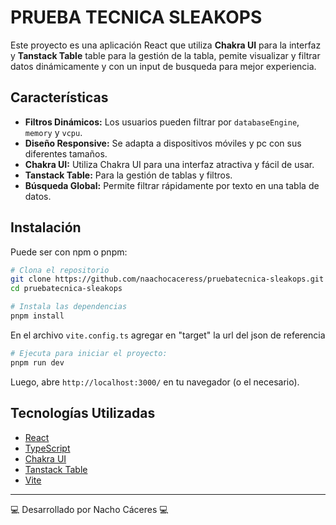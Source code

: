 # PRUEBA TECNICA SLEAKOPS

Este proyecto es una aplicación React que utiliza **Chakra UI** para la interfaz y **Tanstack Table** table para la gestión de la tabla, pemite visualizar y filtrar datos dinámicamente y con un input de busqueda para mejor experiencia.

## Características
 - **Filtros Dinámicos:** Los usuarios pueden filtrar por `databaseEngine`, `memory` y `vcpu`.
 - **Diseño Responsive:** Se adapta a dispositivos móviles y pc con sus diferentes tamaños.
 - **Chakra UI:** Utiliza Chakra UI para una interfaz atractiva y fácil de usar.
 - **Tanstack Table:** Para la gestión de tablas y filtros.
 - **Búsqueda Global:** Permite filtrar rápidamente por texto en una tabla de datos.

 ## Instalación
Puede ser con npm o pnpm:

```sh
# Clona el repositorio
git clone https://github.com/naachocaceress/pruebatecnica-sleakops.git
cd pruebatecnica-sleakops

# Instala las dependencias
pnpm install
```
En el archivo `vite.config.ts` agregar en "target" la url del json de referencia

```sh
# Ejecuta para iniciar el proyecto:
pnpm run dev
```

Luego, abre `http://localhost:3000/` en tu navegador (o el necesario).

## Tecnologías Utilizadas
- [React](https://reactjs.org/)
- [TypeScript](https://www.typescriptlang.org/)
- [Chakra UI](https://chakra-ui.com/)
- [Tanstack Table](https://tanstack.com/table/latest/)
- [Vite](https://vitejs.dev/)

---

💻 Desarrollado por Nacho Cáceres 💻

